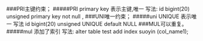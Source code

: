 ###PRI主键约束；
#####PRI   primary key  表示主键,唯一    写法: id bigint(20) unsigned primary key not null  ,
###UNI唯一约束；
#####uni   UNIQUE  表示唯一  写法   id      bigint(20) unsigned  UNIQUE  default NULL
###MUL可以重复。
#####mul  添加了索引  写法: alter table test add index suoyin (col_name1);
